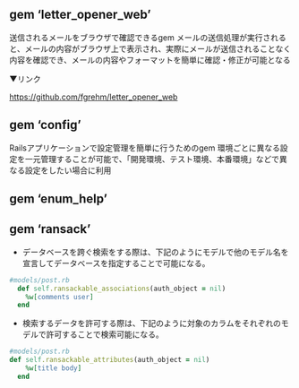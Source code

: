## gem ‘letter_opener_web’

送信されるメールをブラウザで確認できるgem
メールの送信処理が実行されると、メールの内容がブラウザ上で表示され、実際にメールが送信されることなく内容を確認でき、メールの内容やフォーマットを簡単に確認・修正が可能となる

▼リンク

https://github.com/fgrehm/letter_opener_web

## gem ‘config’

Railsアプリケーションで設定管理を簡単に行うためのgem
環境ごとに異なる設定を一元管理することが可能で、「開発環境、テスト環境、本番環境」などで異なる設定をしたい場合に利用

## gem ‘enum_help’

## gem ‘ransack’

- データベースを跨ぐ検索をする際は、下記のようにモデルで他のモデル名を宣言してデータベースを指定することで可能になる。

```ruby
#models/post.rb
  def self.ransackable_associations(auth_object = nil)
    %w[comments user]
  end
```

- 検索するデータを許可する際は、下記のように対象のカラムをそれぞれのモデルで許可することで検索可能になる。

```ruby
#models/post.rb
def self.ransackable_attributes(auth_object = nil)
    %w[title body]
  end
```
